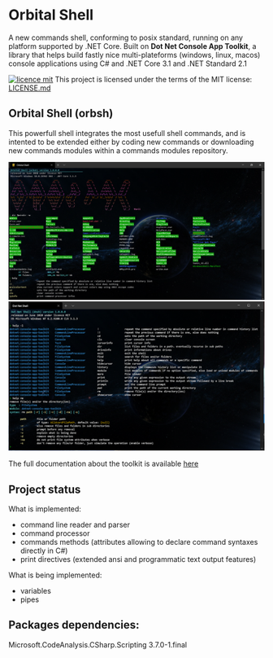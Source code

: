 # Orbital Shell
A new commands shell, conforming to posix standard, running on any platform supported by .NET Core. Built on <b>Dot Net Console App Toolkit</b>, a library that helps build fastly nice multi-plateforms (windows, linux, macos) console applications using C# and .NET Core 3.1 and .NET Standard 2.1

[![licence mit](https://img.shields.io/badge/licence-MIT-blue.svg)](license.md) This project is licensed under the terms of the MIT license: [LICENSE.md](LICENSE.md)

## Orbital Shell (orbsh)

This powerfull shell integrates the most usefull shell commands, and is intented to be extended either by coding new commands or downloading new commands modules within a commands modules repository.

<img src="Doc/orbital-shell.png"/>

<img src="Doc/2020-06-13 02_34_57-Window-github.png"/>

The full documentation about the toolkit is available [here](https://github.com/franck-gaspoz/dotnet-console-app-toolkit/blob/master/README.md)

## Project status

What is implemented:

* command line reader and parser
* command processor
* commands methods (attributes allowing to declare command syntaxes directly in C#)
* print directives (extended ansi and programmatic text output features)

What is being implemented:

* variables
* pipes

## Packages dependencies:

Microsoft.CodeAnalysis.CSharp.Scripting 3.7.0-1.final
